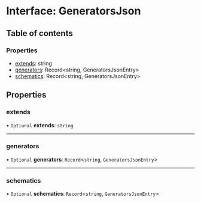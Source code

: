 # Interface: GeneratorsJson

## Table of contents

### Properties

- [extends](../../devkit/documents/GeneratorsJson#extends): string
- [generators](../../devkit/documents/GeneratorsJson#generators): Record<string, GeneratorsJsonEntry>
- [schematics](../../devkit/documents/GeneratorsJson#schematics): Record<string, GeneratorsJsonEntry>

## Properties

### extends

• `Optional` **extends**: `string`

---

### generators

• `Optional` **generators**: `Record`\<`string`, `GeneratorsJsonEntry`\>

---

### schematics

• `Optional` **schematics**: `Record`\<`string`, `GeneratorsJsonEntry`\>
